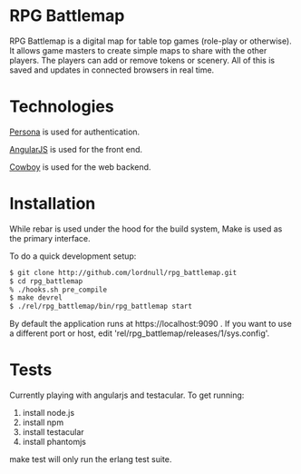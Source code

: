 RPG Battlemap
=====

RPG Battlemap is a digital map for table top games (role-play or
otherwise). It allows game masters to create simple maps to share with the
other players. The players can add or remove tokens or scenery. All of this
is saved and updates in connected browsers in real time.

Technologies
=====

[Persona](https://login.persona.org/) is used for authentication.

[AngularJS](http://angularjs.org) is used for the front end.

[Cowboy](http://ninenines.eu/docs/en/cowboy/HEAD/guide/toc) is used for the
web backend.

Installation
====

While rebar is used under the hood for the build system, Make is used as
the primary interface.

To do a quick development setup:

```bash
$ git clone http://github.com/lordnull/rpg_battlemap.git
$ cd rpg_battlemap
% ./hooks.sh pre_compile
$ make devrel
$ ./rel/rpg_battlemap/bin/rpg_battlemap start
```

By default the application runs at https://localhost:9090 . If you want to
use a different port or host, edit
'rel/rpg_battlemap/releases/1/sys.config'.

Tests
=====

Currently playing with angularjs and testacular. To get running:

1. install node.js
2. install npm
3. install testacular
4. install phantomjs

make test will only run the erlang test suite.
